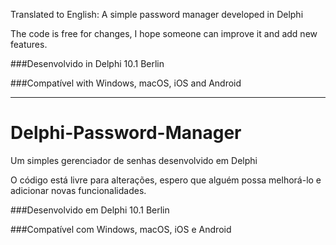 Translated to English:
A simple password manager developed in Delphi

The code is free for changes, I hope someone can improve it and add new features.

###Desenvolvido in Delphi 10.1 Berlin

###Compatível with Windows, macOS, iOS and Android

----------------------------------------------------------------------------------------------------

# Delphi-Password-Manager
Um simples gerenciador de senhas desenvolvido em Delphi


O código está livre para alterações, espero que alguém possa melhorá-lo e adicionar novas funcionalidades. 


###Desenvolvido em Delphi 10.1 Berlin

###Compatível com Windows, macOS, iOS e Android 
